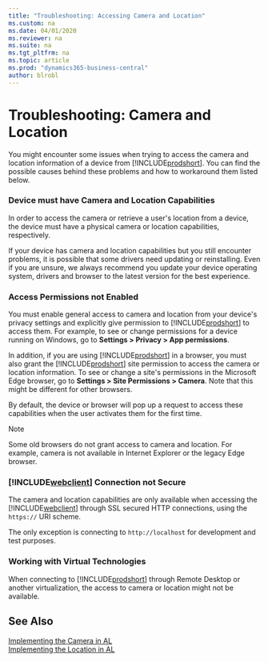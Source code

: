 ```yaml
---
title: "Troubleshooting: Accessing Camera and Location"
ms.custom: na
ms.date: 04/01/2020
ms.reviewer: na
ms.suite: na
ms.tgt_pltfrm: na
ms.topic: article
ms.prod: "dynamics365-business-central"
author: blrobl
---
```


# Troubleshooting: Camera and Location

You might encounter some issues when trying to access the camera and location information of a device from [!INCLUDE[prodshort](includes/prodshort.md)]. You can find the possible causes behind these problems and how to workaround them listed below.

### Device must have Camera and Location Capabilities

In order to access the camera or retrieve a user's location from a device, the device must have a physical camera or location capabilities, respectively.

If your device has camera and location capabilities but you still encounter problems, it is possible that some drivers need updating or reinstalling. Even if you are unsure, we always recommend you update your device operating system, drivers and browser to the latest version for the best experience.

### Access Permissions not Enabled

You must enable general access to camera and location from your device's privacy settings and explicitly give permission to  [!INCLUDE[prodshort](includes/prodshort.md)] to access them. For example, to see or change permissions for a device running on Windows, go to **Settings > Privacy > App permissions**. 

<!-- If you are using [!INCLUDE[prodshort](includes/prodshort.md)] in a browser, you must give permission to the browser to access camera and location.  -->

In addition, if you are using [!INCLUDE[prodshort](includes/prodshort.md)] in a browser, you must also grant the [!INCLUDE[prodshort](includes/prodshort.md)] site permission to access the camera or location information. To see or change a site's permissions in the Microsoft Edge browser, go to **Settings > Site Permissions > Camera**. Note that this might be different for other browsers.

By default, the device or browser will pop up a request to access these capabilities when the user activates them for the first time.

> [!NOTE]
> Some old browsers do not grant access to camera and location. For example, camera is not available in Internet Explorer or the legacy Edge browser.

### [!INCLUDE[webclient](includes/webclient.md)] Connection not Secure

The camera and location capabilities are only available when accessing the [!INCLUDE[webclient](includes/webclient.md)] through SSL secured HTTP connections, using the `https://` URI scheme. 

The only exception is connecting to `http://localhost` for development and test purposes.


### Working with Virtual Technologies

When connecting to [!INCLUDE[prodshort](includes/prodshort.md)] through Remote Desktop or another virtualization, the access to camera or location might not be available.

<!-- ### Antivirus Sofware
Some antivirus softwares block access to camera and location by default. Remember to check your antivirus software settings. -->

## See Also
[Implementing the Camera in AL](devenv-implement-camera-al.md)  
[Implementing the Location in AL](devenv-implement-location-al.md)